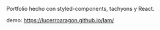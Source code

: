 Portfolio hecho con styled-components, tachyons y React.

demo: https://lucerroaragon.github.io/Iam/

